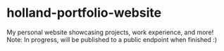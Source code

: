 # holland-portfolio-website
My personal website showcasing projects, work experience, and more!
Note: In progress, will be published to a public endpoint when finished :)

